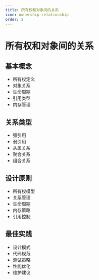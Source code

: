 ```yaml
---
title: 所有权和对象间的关系
icon: ownership-relationship
order: 2
---
```


# 所有权和对象间的关系

## 基本概念
- 所有权定义
- 对象关系
- 生命周期
- 引用类型
- 内存管理

## 关系类型
- 强引用
- 弱引用
- 从属关系
- 聚合关系
- 组合关系

## 设计原则
- 所有权模型
- 关系管理
- 生命周期
- 内存策略
- 引用控制

## 最佳实践
- 设计模式
- 代码规范
- 测试策略
- 性能优化
- 维护建议
